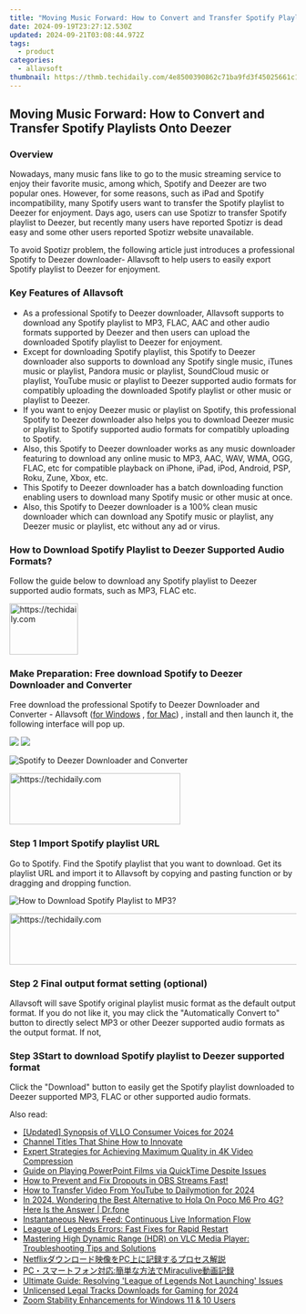 ```yaml
---
title: "Moving Music Forward: How to Convert and Transfer Spotify Playlists Onto Deezer"
date: 2024-09-19T23:27:12.530Z
updated: 2024-09-21T03:08:44.972Z
tags:
  - product
categories:
  - allavsoft
thumbnail: https://thmb.techidaily.com/4e8500390862c71ba9fd3f45025661c15b6c8c5d9fdf1c818444f469b9c52d07.PNG
---
```


## Moving Music Forward: How to Convert and Transfer Spotify Playlists Onto Deezer

### Overview

Nowadays, many music fans like to go to the music streaming service to enjoy their favorite music, among which, Spotify and Deezer are two popular ones. However, for some reasons, such as iPad and Spotify incompatibility, many Spotify users want to transfer the Spotify playlist to Deezer for enjoyment. Days ago, users can use Spotizr to transfer Spotify playlist to Deezer, but recently many users have reported Spotizr is dead easy and some other users reported Spotizr website unavailable.

To avoid Spotizr problem, the following article just introduces a professional Spotify to Deezer downloader- Allavsoft to help users to easily export Spotify playlist to Deezer for enjoyment.

### Key Features of Allavsoft

* As a professional Spotify to Deezer downloader, Allavsoft supports to download any Spotify playlist to MP3, FLAC, AAC and other audio formats supported by Deezer and then users can upload the downloaded Spotify playlist to Deezer for enjoyment.
* Except for downloading Spotify playlist, this Spotify to Deezer downloader also supports to download any Spotify single music, iTunes music or playlist, Pandora music or playlist, SoundCloud music or playlist, YouTube music or playlist to Deezer supported audio formats for compatibly uploading the downloaded Spotify playlist or other music or playlist to Deezer.
* If you want to enjoy Deezer music or playlist on Spotify, this professional Spotify to Deezer downloader also helps you to download Deezer music or playlist to Spotify supported audio formats for compatibly uploading to Spotify.
* Also, this Spotify to Deezer downloader works as any music downloader featuring to download any online music to MP3, AAC, WAV, WMA, OGG, FLAC, etc for compatible playback on iPhone, iPad, iPod, Android, PSP, Roku, Zune, Xbox, etc.
* This Spotify to Deezer downloader has a batch downloading function enabling users to download many Spotify music or other music at once.
* Also, this Spotify to Deezer downloader is a 100% clean music downloader which can download any Spotify music or playlist, any Deezer music or playlist, etc without any ad or virus.

### How to Download Spotify Playlist to Deezer Supported Audio Formats?

Follow the guide below to download any Spotify playlist to Deezer supported audio formats, such as MP3, FLAC etc.

<!-- affiliate ads begin -->
<a href="https://review-au.sjv.io/c/5597632/2098701/14409" target="_top" id="2098701">
  <img src="//a.impactradius-go.com/display-ad/14409-2098701" border="0" alt="https://techidaily.com" width="120" height="90"/>
</a>
<img height="0" width="0" src="https://review-au.sjv.io/i/5597632/2098701/14409" style="position:absolute;visibility:hidden;" border="0" />
<!-- affiliate ads end -->

### Make Preparation: Free download Spotify to Deezer Downloader and Converter

Free download the professional Spotify to Deezer Downloader and Converter - Allavsoft ([for Windows](https://tools.techidaily.com/allavsoft/products/) , [for Mac](https://tools.techidaily.com/allavsoft/products/)) , install and then launch it, the following interface will pop up.

[![](https://www.allavsoft.com/how-to/../images/how-to/free-download-win.jpg)](https://tools.techidaily.com/allavsoft/products/) [![](https://www.allavsoft.com/how-to/../images/how-to/free-download-mac.jpg)](https://tools.techidaily.com/allavsoft/products/)

![Spotify to Deezer Downloader and Converter](https://www.allavsoft.com/how-to/../images/allavsoft/screen-shot-600.jpg)

<!-- affiliate ads begin -->
<a href="https://aligracehair.sjv.io/c/5597632/1997717/19272" target="_top" id="1997717">
  <img src="//a.impactradius-go.com/display-ad/19272-1997717" border="0" alt="https://techidaily.com" width="300" height="90"/>
</a>
<img height="0" width="0" src="https://aligracehair.sjv.io/i/5597632/1997717/19272" style="position:absolute;visibility:hidden;" border="0" />
<!-- affiliate ads end -->

### Step 1 Import Spotify playlist URL

Go to Spotify. Find the Spotify playlist that you want to download. Get its playlist URL and import it to Allavsoft by copying and pasting function or by dragging and dropping function.

![How to Download Spotify Playlist to MP3?](https://www.allavsoft.com/how-to/../images/how-to/download-rtmp-video/download-rtmp-video.jpg)

<!-- affiliate ads begin -->
<a href="https://united.elfm.net/c/5597632/2139563/4704" target="_top" id="2139563">
  <img src="//a.impactradius-go.com/display-ad/4704-2139563" border="0" alt="https://techidaily.com" width="728" height="90"/>
</a>
<img height="0" width="0" src="https://united.elfm.net/i/5597632/2139563/4704" style="position:absolute;visibility:hidden;" border="0" />
<!-- affiliate ads end -->

### Step 2 Final output format setting (optional)

Allavsoft will save Spotify original playlist music format as the default output format. If you do not like it, you may click the "Automatically Convert to" button to directly select MP3 or other Deezer supported audio formats as the output format. If not,

### Step 3Start to download Spotify playlist to Deezer supported format

Click the "Download" button to easily get the Spotify playlist downloaded to Deezer supported MP3, FLAC or other supported audio formats.

<ins class="adsbygoogle"
     style="display:block"
     data-ad-format="autorelaxed"
     data-ad-client="ca-pub-7571918770474297"
     data-ad-slot="1223367746"></ins>

<ins class="adsbygoogle"
     style="display:block"
     data-ad-client="ca-pub-7571918770474297"
     data-ad-slot="8358498916"
     data-ad-format="auto"
     data-full-width-responsive="true"></ins>

<span class="atpl-alsoreadstyle">Also read:</span>
<div><ul>
<li><a href="https://fox-http.techidaily.com/updated-synopsis-of-vllo-consumer-voices-for-2024/"><u>[Updated] Synopsis of VLLO Consumer Voices for 2024</u></a></li>
<li><a href="https://youtube-clips.techidaily.com/channel-titles-that-shine-how-to-innovate/"><u>Channel Titles That Shine How to Innovate</u></a></li>
<li><a href="https://win-web.techidaily.com/expert-strategies-for-achieving-maximum-quality-in-4k-video-compression/"><u>Expert Strategies for Achieving Maximum Quality in 4K Video Compression</u></a></li>
<li><a href="https://win-web.techidaily.com/guide-on-playing-powerpoint-films-via-quicktime-despite-issues/"><u>Guide on Playing PowerPoint Films via QuickTime Despite Issues</u></a></li>
<li><a href="https://win-web.techidaily.com/how-to-prevent-and-fix-dropouts-in-obs-streams-fast/"><u>How to Prevent and Fix Dropouts in OBS Streams Fast!</u></a></li>
<li><a href="https://youtube-stream.techidaily.com/how-to-transfer-video-from-youtube-to-dailymotion-for-2024/"><u>How to Transfer Video From YouTube to Dailymotion for 2024</u></a></li>
<li><a href="https://phone-solutions.techidaily.com/in-2024-wondering-the-best-alternative-to-hola-on-poco-m6-pro-4g-here-is-the-answer-drfone-by-drfone-virtual-android/"><u>In 2024, Wondering the Best Alternative to Hola On Poco M6 Pro 4G? Here Is the Answer | Dr.fone</u></a></li>
<li><a href="https://win-web.techidaily.com/instantaneous-news-feed-continuous-live-information-flow/"><u>Instantaneous News Feed: Continuous Live Information Flow</u></a></li>
<li><a href="https://win-answers.techidaily.com/league-of-legends-errors-fast-fixes-for-rapid-restart/"><u>League of Legends Errors: Fast Fixes for Rapid Restart</u></a></li>
<li><a href="https://win-web.techidaily.com/mastering-high-dynamic-range-hdr-on-vlc-media-player-troubleshooting-tips-and-solutions/"><u>Mastering High Dynamic Range (HDR) on VLC Media Player: Troubleshooting Tips and Solutions</u></a></li>
<li><a href="https://win-web.techidaily.com/netflixpc/"><u>Netflixダウンロード映像をPC上に記録するプロセス解説</u></a></li>
<li><a href="https://win-web.techidaily.com/pcmiraculive/"><u>PC・スマートフォン対応:簡単な方法でMiraculive動画記録</u></a></li>
<li><a href="https://win-blog.techidaily.com/ultimate-guide-resolving-league-of-legends-not-launching-issues/"><u>Ultimate Guide: Resolving 'League of Legends Not Launching' Issues</u></a></li>
<li><a href="https://some-approaches.techidaily.com/unlicensed-legal-tracks-downloads-for-gaming-for-2024/"><u>Unlicensed Legal Tracks Downloads for Gaming for 2024</u></a></li>
<li><a href="https://win-able.techidaily.com/zoom-stability-enhancements-for-windows-11-and-10-users/"><u>Zoom Stability Enhancements for Windows 11 & 10 Users</u></a></li>
</ul></div>

